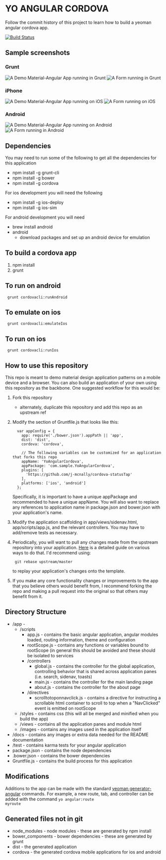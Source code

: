 YO ANGULAR CORDOVA
=================

Follow the commit history of this project to learn how to build a yeoman angular cordova app.

[![Build Status](https://travis-ci.org/infomofo/cordova-angular-md-template.svg?branch=master)](https://travis-ci.org/infomofo/cordova-angular-md-template)

Sample screenshots
------------------

### Grunt
![A Demo Material-Angular App running in Grunt](docs/images/GruntSlideNav.png)
![A Form running in Grunt](docs/images/GruntForm.png)

### iPhone
![A Demo Material-Angular App running on iOS](docs/images/iPhoneAppSlideNav.png)
![A Form running on iOS](docs/images/iPhoneForm.png)

### Android
![A Demo Material-Angular App running on Android](docs/images/AndroidAppSlideNav.png)
![A Form running in Android](docs/images/AndroidFormNumberInput.png)

Dependencies
------------

You may need to run some of the following to get all the dependencies for this application

   * npm install -g grunt-cli
   * npm install -g bower
   * npm install -g cordova
   
For ios development you will need the following
   
   * npm install -g ios-deploy
   * npm install -g ios-sim

For android development you will need

   * brew install android
   * android 
       * download packages and set up an android device for emulation

To build a cordova app
---------------------

1. npm install
2. grunt 

To run on android
-----------------

     grunt cordovacli:runAndroid

To emulate on ios
-----------------

     grunt cordovacli:emulateIos

To run on ios
-------------

     grunt cordovacli:runIos

How to use this repository
--------------------------

This repo is meant to demo material design application patterns on a mobile device and a browser.  You can also build
an application of your own using this repository as the backbone.  One suggested workflow for this would be:

1. Fork this repository
    - alternately, duplicate this repository and add this repo as an upstream ref
2. Modify the section of Gruntfile.js that looks like this:

         var appConfig = {
           app: require('./bower.json').appPath || 'app',
           dist: 'dist',
           cordova: 'cordova',
       
           // The following variables can be customized for an application that forks this repo
           appName: 'YoAngularCordova',
           appPackage: 'com.sample.YoAngularCordova',
           plugins: [
             'https://github.com/j-mcnally/cordova-statusTap'
           ],
           platforms: ['ios', 'android']
         };

    Specifically, it is important to have a unique appPackage and recommended to have a unique appName.  You will also
    want to replace any references to application name in package.json and bower.json with your application's name.
    
3. Modify the application scaffolding in app/views/sidenav.html, app/scripts/app.js, and the relevant controllers.  You
may have to add/remove tests as necessary.  

4. Periodically, you will want to pull any changes made from the upstream repository into your application.  [Here](https://stackoverflow.com/questions/3903817/pull-new-updates-from-original-github-repository-into-forked-github-repository/3903835#3903835) 
is a detailed guide on various ways to do that.  I'd recommend using:

        git rebase upstream/master
        
    to replay your application's changes onto the template.
    
5. If you make any core functionality changes or improvements to the app that you believe others would benefit from, 
I recommend forking the repo and making a pull request into the original so that others may benefit from it.

Directory Structure
-------------------

* /app - 
    * /scripts
        * app.js - contains the basic angular application, angular modules loaded, routing information, theme and 
        configuration
        * rootScope.js - contains any functions or variables bound to rootScope (in general this should be avoided and 
        these should be isolated to services
        * /controllers
            * global.js - contains the controller for the global application, controlling behavior that is shared across 
            application panes (i.e. search, sidenav, toasts)
            * main.js - contains the controller for the main landing page
            * about.js - contains the controller for the about page
        * /directives
            * scrolltotoponnavclick.js - contains a directive for instructing a scrollable html container to scroll
            to top when a "NavClicked" event is emitted on rootScope
    * /styles - contains css (this will all be merged and minified when you build the app)
    * /views - contains all the application panes and module html
    * /images - contains any images used in the application itself
* /docs - contains any images or extra data needed for the README documentation
* /test - contains karma tests for your angular application
* package.json - contains the node dependencies
* .bower.json - contains the bower dependencies
* Gruntfile.js - contains the build process for this application

Modifications
-------------

Additions to the app can be made with the standard [yeoman generator-angular](https://github.com/yeoman/generator-angular)
commands.  For example, a new route, tab, and controller can be added with the command <code>yo angular:route myroute</code>

Generated files not in git
--------------------------

* node_modules - node modules - these are generated by npm install
* bower_components - bower dependencies - these are generated by grunt
* dist - the generated application
* cordova - the generated cordova mobile applications for ios and android
